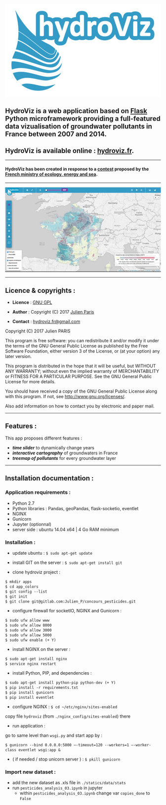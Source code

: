 
[![alt text](app/static/images/logo_hydroviz_bis_margin.jpg)](https://www.hydroviz.fr)


## **HydroViz** is a web application based on [Flask](http://flask.pocoo.org/) Python microframework providing a full-featured data vizualisation of groundwater pollutants in France between 2007 and 2014.
## **HydroViz** is available online : **[hydroviz.fr](https://www.hydroviz.fr)**.

---

#### **HydroViz** has been created in response to a [contest](http://www.developpement-durable.gouv.fr/Concours-de-data-visualisation-sur.html) proposed by the [French ministry of ecology, energy and sea](http://www.developpement-durable.gouv.fr/).

---

![alt text](app/static/images/elements/hydroviz_v01.gif)


----------------------------------------------------
## Licence & copyrights :

- **Licence** : [GNU GPL](https://gitlab.com/Julien_P/concours_pesticides/blob/master/LICENSE)

- **Author** : Copyright (C) 2017 [Julien Paris](http://jpylab.com/)

- **Contact** : hydroviz.fr@gmail.com


>
Copyright (C) 2017  Julien PARIS
>
This program is free software: you can redistribute it and/or modify
it under the terms of the GNU General Public License as published by
the Free Software Foundation, either version 3 of the License, or
(at your option) any later version.
>
This program is distributed in the hope that it will be useful,
but WITHOUT ANY WARRANTY; without even the implied warranty of
MERCHANTABILITY or FITNESS FOR A PARTICULAR PURPOSE.  See the
GNU General Public License for more details.
>
You should have received a copy of the GNU General Public License
along with this program.  If not, see <http://www.gnu.org/licenses/>.
>
Also add information on how to contact you by electronic and paper mail.


-----------------------------------------------------
## Features :

This app proposes different features :

- **_time slider_** to dynamically change years
- **_interactive cartography_** of groundwaters in France
- **_treemap of pollutants_** for every groundwater layer

-----------------------------------------------------
## Installation documentation :

### Application requirements :

- Python 2.7
- Python libraries : Pandas, geoPandas, flask-socketio, eventlet
- NGINX
- Gunicorn
- Jupyter (optionnal)
- server side : ubuntu 14.04 x64 | 4 Go RAM minimum


### Installation :

- update ubuntu : `$ sudo apt-get update`


- install GIT on the server : `$ sudo apt-get install git`


- clone hydroviz project :
>
```
$ mkdir apps
$ cd app_colors
$ git config --list
$ git init
$ git clone git@gitlab.com:Julien_P/concours_pesticides.git
```


- configure firewall for socketIO, NGINX and Gunicorn :
>
```
$ sudo ufw allow www
$ sudo ufw allow 8000
$ sudo ufw allow 3000
$ sudo ufw allow 5000
$ sudo ufw enable (+ Y)
```


- install NGINX on the server :
>
```
$ sudo apt-get install nginx
$ service nginx restart
```


- install Python, PIP, and dependencies :
>
```
$ sudo apt-get install python-pip python-dev (+ Y)
$ pip install -r requirements.txt
$ pip install gunicorn
$ pip install eventlet
```


- configure NGINX : `$ cd ~/etc/nginx/sites-enabled`
>
copy file `hydroviz` (from `./nginx_config/sites-enabled`) there


- run application :
>
go to same level than `wsgi.py` and start app by :
```
$ gunicorn --bind 0.0.0.0:5000 —-timeout=120 --workers=1 —-worker-class eventlet wsgi:app &
```


- ( if needed / stop unicorn server ) : `$ pkill gunicorn`


### Import new dataset :

- add the new dataset as .xls file in `./statics/data/stats`
- run `pesticides_analysis_03.ipynb` in jupyter
	+ within `pesticides_analysis_03.ipynb` change var `copies_done` to `False`
